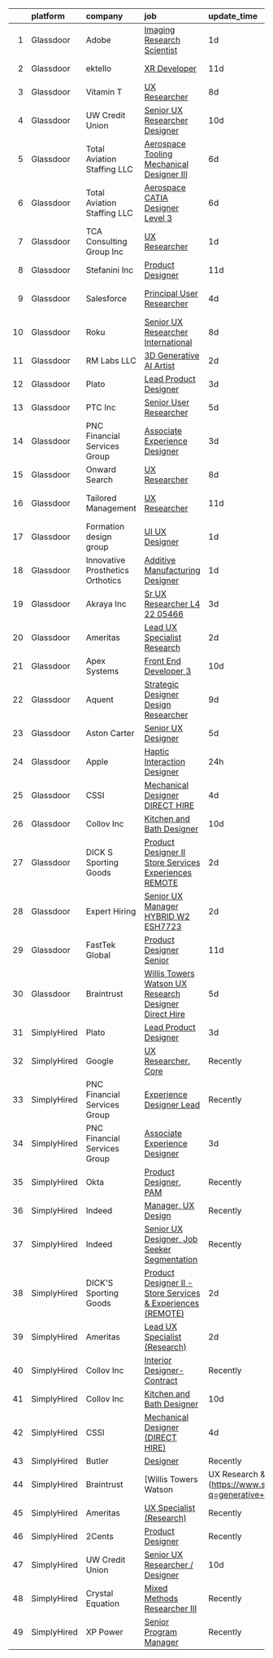 

|    | platform    | company                            | job                                                                                                                                                                                                                                                                                                                                                                                                                                                                                                                                                                                                                                                                                                                                                                                                                                                                                                                                                                                                                                                                                                                                                                                                                                                                                                                                                                                                       | update_time   | location                   |
|---:|:------------|:-----------------------------------|:----------------------------------------------------------------------------------------------------------------------------------------------------------------------------------------------------------------------------------------------------------------------------------------------------------------------------------------------------------------------------------------------------------------------------------------------------------------------------------------------------------------------------------------------------------------------------------------------------------------------------------------------------------------------------------------------------------------------------------------------------------------------------------------------------------------------------------------------------------------------------------------------------------------------------------------------------------------------------------------------------------------------------------------------------------------------------------------------------------------------------------------------------------------------------------------------------------------------------------------------------------------------------------------------------------------------------------------------------------------------------------------------------------|:--------------|:---------------------------|
|  1 | Glassdoor   | Adobe                              | [Imaging Research Scientist](https://www.glassdoor.com/partner/jobListing.htm?pos=119&ao=1136043&s=58&guid=00000183bb88a32c820f7b5b22d6be26&src=GD_JOB_AD&t=SR&vt=w&cs=1_86d2b4b1&cb=1665298638027&jobListingId=1008193514053&jrtk=3-0-1getoh8qlk262801-1getoh8r9ihmu800-f6d4fb90b11f2144-)                                                                                                                                                                                                                                                                                                                                                                                                                                                                                                                                                                                                                                                                                                                                                                                                                                                                                                                                                                                                                                                                                                               | 1d            | Seattle, WA                |
|  2 | Glassdoor   | ektello                            | [XR Developer](https://www.glassdoor.com/partner/jobListing.htm?pos=108&ao=1110586&s=58&guid=00000183bb88a32c820f7b5b22d6be26&src=GD_JOB_AD&t=SR&vt=w&ea=1&cs=1_937dfb25&cb=1665298638026&jobListingId=1008165877095&cpc=F4EED0218A761C36&jrtk=3-0-1getoh8qlk262801-1getoh8r9ihmu800-9252e1383beff854--6NYlbfkN0CLjQmfy67UqlWxJvyH5uxFrQGBFL1cdeZdgq-fUlKTlikjnfIyJ3g14UIocJ4LupEUSH_i4Km79u8aPns5QGudzPpZihbyWjHT3MlPDQZx-NZRJ-kKyR8XI7O7980XhdMgDOg9XJsbhTU-TeVE4XKYiyHUODj3BRcNUGsJGACEaIaVv3AGx_D4LVO6oyW-jC-noUM5ZP9Bk77J2u-Prxu2YKDDuYHdVMLfB61odYYdIqd3k0hdTcycg9WXmn5v396wXMeqiLlUXuRkB5quYHjRE0zBwPwnRh4jtJQ-sz0zTtTDBUGwK-I34S5ztBq12q8TqFBl9K-xhRXRRtcjBsMnksFlvMcGpinT4C5NdNZb5HiyZH2iwyrQCPD6c1jGbXgMpq7qDvEeJBScj1pH3LjDrilftvK_SBV83BZl8LIfkU4_llO1neOB1Hog2QvFlrutBZI8DLbNelVPp3SNyHkXJAZ1wJvsxfHjdIcJ4FynfMbDXIytqc4MKJmQGzZS6XQMpnWtj_65XE761a8legbgzxdBUeOKNK5KCpEwuQC4AClqCbClF4cVzKGUG0dsUEBlCVEW-1Ucs_CtpCi-YoalJ14V5AB11S3fN35K9jSsufLXpHIoAaxG5_I5OHl44yn7UcRYsJXEMrhhJOMM4E63rO29Vpwk3cE%3D)                                                                                                                                                                                                                                                                                                                                                                                     | 11d           | New York, NY               |
|  3 | Glassdoor   | Vitamin T                          | [UX Researcher](https://www.glassdoor.com/partner/jobListing.htm?pos=111&ao=1110586&s=58&guid=00000183bb88a32c820f7b5b22d6be26&src=GD_JOB_AD&t=SR&vt=w&cs=1_ef8148f6&cb=1665298638026&jobListingId=1008175259890&cpc=9908D8D4413DBB8A&jrtk=3-0-1getoh8qlk262801-1getoh8r9ihmu800-dd7580845842f070--6NYlbfkN0DMrcEu7yrtATojKJA7cEzGQ3FdRGWLh0CZQInL4ECGI6k5tN82kdM0cJmh4vC7GgjJJwI5rzDshuaxiqNJD81Zw3DA8EAi9K6BYsTzvNnMGmq623DCVPNYKFfUttEtnREU3rY_Qi7Y-H5aNTjLE6_JYKpwbOzbyeF_5oZ3ppALScD8kzr7vFD-ONiU021ik93eLmGF6vxKElWkv5UOKHRTsoxahpGzMT3_1emeDaIAdiSX39TlMKyKsoTev53hUp7PJuoaa3ms5qrDHhtcKdN2F4pMsYNgXBmx2dvT9AQZOKgBPuW6rgfXdu9p7MUBFLYnxMrj8BE6lPkQQgwSuADfq1rRNSSEK3yjTGlEHt8Xn2ciTEXrsaPAr7cRCGEs_emVsydOb_ak_FBEvzf0RW-m_Mai88OkJ-jeyVPUAZRD3IeObr3NXv0HJIM_3wZQLi_JU8hjlCTEdofDh3jtUmzqXbruuPKRxL5QL7fXbeKuOg%3D%3D)                                                                                                                                                                                                                                                                                                                                                                                                                                                                                                                                                                           | 8d            | Cambridge, MA              |
|  4 | Glassdoor   | UW Credit Union                    | [Senior UX Researcher   Designer](https://www.glassdoor.com/partner/jobListing.htm?pos=102&ao=1110586&s=58&guid=00000183bb88a32c820f7b5b22d6be26&src=GD_JOB_AD&t=SR&vt=w&cs=1_343518e2&cb=1665298638024&jobListingId=1008167431830&cpc=07D58528F3898F33&jrtk=3-0-1getoh8qlk262801-1getoh8r9ihmu800-5b6c1cbcf56dad8f--6NYlbfkN0AU63H9uwDUTorMV5tE7tjdOhY5Vk5URx2VAQJgSQhP6gihrrVbwhDFP7HoAuPtJhq8zNBCj3EzwvSByoy4I7WKrUoaqgxh_ItHerODdkTtsoh4B1F2_tKIoVYJzk4sbKHtdT3l4K-0bbYYTkOwE3gq4_KA_ika2S9zOBosxz907iexNGlmLPBH2mo0fNOlmLmxHzidIBumHNKivGE_XuWEtRp57GfFK5vB6AvAKgjDUNGXRG6vQ45f393hcrm3E6AdcKEIhWK0Y40x30aVv3-v689Dg-Y09Fj0NSgIB1de9e43Scd4Et-l0OMPOnuPxcCaSRsrgl24R7UuvJALM-IkA4B7NCBMmynVrGUDM8pO-KOZcTebe9ZL9urqIdGJsmk0G23zQ1bTa4Ily82UUIJbiQFPsJYG2dY5k84vZLVjPXQBK8S1-35RSa0L09Fh1v1-GmZNrOHX0X2yACQCZvwMuBsqif9uRZM52qIzhLKV5WKSLwwtmSX4R13RdrSYqNQlkuAttUoBdSEmbDeUEUwcZLfN5w0VUrAqayB1BfFJPlw1DcOTF-qEvE3fM_p6mRTmkemYbrfU-dDccereg7pImycmem5UsjOuAVbDWdjXsXbCttcqoo7X5PycoP0rTGOjizbqozOzGPARluAKqLIkjffwY1rr2Dgp87oK_gVmCp3tui9Y_896-Uc3pXHgE8W2PX8dzPLz_0O_gipAzRqoHOhGN6DbSO5ueXXhpioK2g%3D%3D)                                                                                                                                                                                                                                                                                         | 10d           | Madison, WI                |
|  5 | Glassdoor   | Total Aviation Staffing  LLC       | [Aerospace Tooling Mechanical Designer III](https://www.glassdoor.com/partner/jobListing.htm?pos=117&ao=1136043&s=58&guid=00000183bb88a32c820f7b5b22d6be26&src=GD_JOB_AD&t=SR&vt=w&ea=1&cs=1_2b668b8d&cb=1665298638027&jobListingId=1008178285821&jrtk=3-0-1getoh8qlk262801-1getoh8r9ihmu800-14916aebb381b6bd-)                                                                                                                                                                                                                                                                                                                                                                                                                                                                                                                                                                                                                                                                                                                                                                                                                                                                                                                                                                                                                                                                                           | 6d            | Macomb, MI                 |
|  6 | Glassdoor   | Total Aviation Staffing  LLC       | [Aerospace CATIA Designer Level 3](https://www.glassdoor.com/partner/jobListing.htm?pos=127&ao=1136043&s=58&guid=00000183bb88a32c820f7b5b22d6be26&src=GD_JOB_AD&t=SR&vt=w&ea=1&cs=1_efe34349&cb=1665298638028&jobListingId=1008178285882&jrtk=3-0-1getoh8qlk262801-1getoh8r9ihmu800-826dd9c74f606485-)                                                                                                                                                                                                                                                                                                                                                                                                                                                                                                                                                                                                                                                                                                                                                                                                                                                                                                                                                                                                                                                                                                    | 6d            | Santa Ana, CA              |
|  7 | Glassdoor   | TCA Consulting Group Inc           | [UX Researcher](https://www.glassdoor.com/partner/jobListing.htm?pos=110&ao=1110586&s=58&guid=00000183bb88a32c820f7b5b22d6be26&src=GD_JOB_AD&t=SR&vt=w&ea=1&cs=1_06a34d4e&cb=1665298638026&jobListingId=1008191866572&cpc=654405A9B1E0A9F5&jrtk=3-0-1getoh8qlk262801-1getoh8r9ihmu800-58e9fc601384b676--6NYlbfkN0Aobqe4mQdrTym_OyFCqzynb13PIBNU1hL0lnlL5gTMpN6pH52VqJXUalRLeDBbiOtm-T795uopP4mid7x0bzoLjTREhWAuCsl0HDwgo0NxxVr0VaHV_KE4h_OhC3Drg72oKTdeEgqxq7NJbAjtNRVtb7BvYUfwMnbfv_m1iQolSESJnK9EB-DlVPHueQG_aXrKMHTO7VihmYrwUfbN1VBtQfm7zMgzhkl9M_bPnqFIRtk5IpemFBsb7TNv9UVNISbc7UIk-3WILfdFT3fZYo5AZpHRFOccCcxCNmD-QbMz1qmS8OsPiGKHrLsC2ODVv6Y5Sog4icer9FY4tgEXNSOAC0e5PcyjOJe1UtldL_-Zn5GjjmGNYLpEzK5JKpFzdnLzGRaNUhcr9i1rY9VsMuuuQPR9eYBB_qBFHmMC-kKNCEdCZ3-4LJRiDQwO701f5l9vd-pXl0IY1OdslR3dug0ytO65CVBrTeegXnYTClzhG3X65m4ziRJfO9_TdioCfByw6bo9rRDwqTSjqSpt-MT_)                                                                                                                                                                                                                                                                                                                                                                                                                                                                                                                                  | 1d            | New York, NY               |
|  8 | Glassdoor   | Stefanini  Inc                     | [Product Designer](https://www.glassdoor.com/partner/jobListing.htm?pos=126&ao=1136043&s=58&guid=00000183bb88a32c820f7b5b22d6be26&src=GD_JOB_AD&t=SR&vt=w&cs=1_2ffae99b&cb=1665298638027&jobListingId=1008166585383&jrtk=3-0-1getoh8qlk262801-1getoh8r9ihmu800-ea6be0aa00185b4c-)                                                                                                                                                                                                                                                                                                                                                                                                                                                                                                                                                                                                                                                                                                                                                                                                                                                                                                                                                                                                                                                                                                                         | 11d           | Dearborn, MI               |
|  9 | Glassdoor   | Salesforce                         | [Principal User Researcher](https://www.glassdoor.com/partner/jobListing.htm?pos=128&ao=1136043&s=58&guid=00000183bb88a32c820f7b5b22d6be26&src=GD_JOB_AD&t=SR&vt=w&cs=1_2c87a2f9&cb=1665298638028&jobListingId=1008182486626&jrtk=3-0-1getoh8qlk262801-1getoh8r9ihmu800-6e34674d59108af0-)                                                                                                                                                                                                                                                                                                                                                                                                                                                                                                                                                                                                                                                                                                                                                                                                                                                                                                                                                                                                                                                                                                                | 4d            | San Francisco, CA          |
| 10 | Glassdoor   | Roku                               | [Senior UX Researcher  International](https://www.glassdoor.com/partner/jobListing.htm?pos=124&ao=1136043&s=58&guid=00000183bb88a32c820f7b5b22d6be26&src=GD_JOB_AD&t=SR&vt=w&cs=1_46996e15&cb=1665298638027&jobListingId=1008174998383&jrtk=3-0-1getoh8qlk262801-1getoh8r9ihmu800-34e8317bc039f4e8-)                                                                                                                                                                                                                                                                                                                                                                                                                                                                                                                                                                                                                                                                                                                                                                                                                                                                                                                                                                                                                                                                                                      | 8d            | San Jose, CA               |
| 11 | Glassdoor   | RM Labs LLC                        | [3D Generative AI Artist](https://www.glassdoor.com/partner/jobListing.htm?pos=101&ao=1110586&s=58&guid=00000183bb88a32c820f7b5b22d6be26&src=GD_JOB_AD&t=SR&vt=w&ea=1&cs=1_b30e9082&cb=1665298638025&jobListingId=1008190172064&cpc=ACAF1607C5C1E404&jrtk=3-0-1getoh8qlk262801-1getoh8r9ihmu800-a101640b2a25769e--6NYlbfkN0DAwgduWqBP7ymGN-lTADpinz2i-23XbRAyg5ywqS-MDRMEPY4xgQIz3GME-UDiJJLBmqKVmKMsAF5-ZqxYJqQ4-XCnGNMWWXC8u0OiK-_kQL0XAZiviRYjP6kzoBeSgBD8YDk_SLyHKGQAAN-Nd0Fy3CyajKfYiX1OJoHfH8hCsRIa6Pu3XuKs1jaWJtgQSmQEqDF8QxLNJ_OmQKlp4DLPcXbhS7uzBzFwDMtJcio3O3bHlIYXLHm2ahRSCaTbpsFgdCqWJsC58t8fIPCRWHYLyTELbJ-tcC8vG1xD7xWAxB2IfLzmLe4KKz7UC5lHPfPILcMCrVUV-gOiY_dXgBovYqXUzBAiqXi5DPzMgdmUDbM0bc4QFnZ4_f7-QdgMYSzEm1qlSc1jaVVAC0ovZiB6imk8bnPCJk6s-re6eVh1XZS_H3gHOILQvYkyaF17JHobQNKwTCTxKP8FhtHCQmVgDNl1nfkb9CmS091b5FOVPzLT2g_iTbbf6NuXNvUMCv9qlBahjwcfyQ%3D%3D)                                                                                                                                                                                                                                                                                                                                                                                                                                                                                                                            | 2d            | New York, NY               |
| 12 | Glassdoor   | Plato                              | [Lead Product Designer](https://www.glassdoor.com/partner/jobListing.htm?pos=122&ao=1136043&s=58&guid=00000183bb88a32c820f7b5b22d6be26&src=GD_JOB_AD&t=SR&vt=w&ea=1&cs=1_e974a92f&cb=1665298638027&jobListingId=1008186687058&jrtk=3-0-1getoh8qlk262801-1getoh8r9ihmu800-dc6289faee6fb0a4-)                                                                                                                                                                                                                                                                                                                                                                                                                                                                                                                                                                                                                                                                                                                                                                                                                                                                                                                                                                                                                                                                                                               | 3d            | Remote                     |
| 13 | Glassdoor   | PTC Inc                            | [Senior User Researcher](https://www.glassdoor.com/partner/jobListing.htm?pos=130&ao=1136043&s=58&guid=00000183bb88a32c820f7b5b22d6be26&src=GD_JOB_AD&t=SR&vt=w&cs=1_f73eb936&cb=1665298638028&jobListingId=1008181231248&jrtk=3-0-1getoh8qlk262801-1getoh8r9ihmu800-f1dd5fb97357bd23-)                                                                                                                                                                                                                                                                                                                                                                                                                                                                                                                                                                                                                                                                                                                                                                                                                                                                                                                                                                                                                                                                                                                   | 5d            | Boston, MA                 |
| 14 | Glassdoor   | PNC Financial Services Group       | [Associate Experience Designer](https://www.glassdoor.com/partner/jobListing.htm?pos=123&ao=1136043&s=58&guid=00000183bb88a32c820f7b5b22d6be26&src=GD_JOB_AD&t=SR&vt=w&cs=1_dde116dc&cb=1665298638027&jobListingId=1008185542548&jrtk=3-0-1getoh8qlk262801-1getoh8r9ihmu800-7ef548c64bb2f1c5-)                                                                                                                                                                                                                                                                                                                                                                                                                                                                                                                                                                                                                                                                                                                                                                                                                                                                                                                                                                                                                                                                                                            | 3d            | Home, PA                   |
| 15 | Glassdoor   | Onward Search                      | [UX Researcher](https://www.glassdoor.com/partner/jobListing.htm?pos=112&ao=1110586&s=58&guid=00000183bb88a32c820f7b5b22d6be26&src=GD_JOB_AD&t=SR&vt=w&cs=1_dfda263c&cb=1665298638026&jobListingId=1008173616012&cpc=8795CF9063CD573D&jrtk=3-0-1getoh8qlk262801-1getoh8r9ihmu800-18e3b5d00dface2e--6NYlbfkN0B7YoEZZ2QAGDyEGGmBPAUWSHc1Mt3sMCn9FehKcWA3w_VDwJqndrDEij97Rt4iP_U3rcoJzyfj7NlOrxrfz32eftTtUNX2_qY4mA5efKCiN9Ir1PQNIVBkNJEujkpFyfMcK_zFopNpt8OAGgv811cmqiGPTn1tULDgbVEN1_irPOCMmGAYxfzBGbM0kbyKKXUgpYEfEatUsrhNJFpz4zmJ4mmhxuj2QxgWRMh1-snYSzkPQNd3j3PizibfVNFsfNGDS60l8PULfn3lswGtPGuW3PwYP8wvUuEJN7vVgbboQs0pcEC-gQ0KEEcWhNxoE4McezFv51RCA1WRTA8PwyC0_YiJgRzH9uMwgYL2cKd5YBL_fT5W5ICZMGEuD9e3FOvCNh-M2MoStzpDsZXtHdLqsd6dAwEYMoh_IoZGEVANfw9sr7x-SS3_FJlXNn18lQz-CMVXEKHcuRPB0KGHX8ul3-yb1LBx3pJck7XCrvRywDs-XE2BXR8WGb8MF3b1LY_Phq54Jz48rwpDdlOu43O_a30uiyQ2gBG-nMUhWH5meUz9Uvw3gVpHog7xh9Cquyj3jMQzMXu8-7RRbOQ8E9V-ZaDd0uwUv9fliptoOm3V3CWlpfHO4spfjgBrqaSuJyCo8P_tbUsCwLv-Q6_HqYBecCDJcqDSh6Oc7acOb9LPMcj0Mf90vOLgRmwaI3BUwrTQYsumV-fjZrX1vkQzG0u_llsxfAgvZKRm5JNp80urP_UsdDnCduWkM_1ngSr8Tl523KR17DTv0FCmvJK7jDuS1hlSwV20FI1nhnTJtS0q6yUPfsBhyehPECpwE8aor1f2cT6JfpQG3Z26qnPhJh_WmyVC-l9wF3wkVlSuDGJVZGVsoM4ZmqgbIBtMoCf3NJB_K0us-xoeW-mXewB9dBsPOXSlXBgAA3Ur-NL8SBYH01cTheMuy2lY1m_BjpCCrHGUGuzGF0Q2HaK7mqZ8C0qvV_FK8u4Ica7VDHxEJwJgWXo8dDs_JBmHk8GSTdNkgqCJ3I2CCmgrZVReiQKBZU5K)       | 8d            | California                 |
| 16 | Glassdoor   | Tailored Management                | [UX Researcher](https://www.glassdoor.com/partner/jobListing.htm?pos=103&ao=1110586&s=58&guid=00000183bb88a32c820f7b5b22d6be26&src=GD_JOB_AD&t=SR&vt=w&ea=1&cs=1_34890240&cb=1665298638025&jobListingId=1008165611561&cpc=0C139D4CAD5A6DB2&jrtk=3-0-1getoh8qlk262801-1getoh8r9ihmu800-ebbf7cb785340ff0--6NYlbfkN0DI_pqscLjs9LkB0jlO39g2s8RE9SCHTdataN4HV1TulJDP_FJlrdaEAmOIelCggjJ9JIMQViELbqFJysVw2bYJCuEXtMEw6dMQNNOQVyIp8OYul8IhpVKs9vFrjK1VP4TL0x0AyVE4LxRPr54mdEIZH9L1_Wf2l64sqeb7hyoc3G_4s_skSr2DE3ak-MpMhgxL9z1jaLJJ0CWOJtLqEGg-uxIHz9KxWhn42SUaFxmGxCsrCQ9If_vyGrOyuHV-H-_IQ4xFeb8LX-_8xRPn1FNo0JNbPCT5CtiWJFxkzdTdN7pG5bLrrrDHgy_NiReR3ckxypXqwjXc7K_403VpnUIMc75AzSUc0qbHHwY2_Twhyz_kIWdxOLQdg64NmSAOSoqRiLUfUifRTf55KAckoYkAJLFFXk3m2yRBA84o60VEjDSuk3wRVKTCYlFH73qs4LUWQIR3wmhyYEI_bVjpIAxOcgyQHYcWcZLKaWGlJ5H6KzGPrJWjA-fwILcz0gpIcfzQH1oCXo8sXV0egIOpMDH6)                                                                                                                                                                                                                                                                                                                                                                                                                                                                                                                                  | 11d           | Los Angeles, CA            |
| 17 | Glassdoor   | Formation design group             | [UI UX Designer](https://www.glassdoor.com/partner/jobListing.htm?pos=121&ao=1136043&s=58&guid=00000183bb88a32c820f7b5b22d6be26&src=GD_JOB_AD&t=SR&vt=w&ea=1&cs=1_b58beb84&cb=1665298638027&jobListingId=1008192797250&jrtk=3-0-1getoh8qlk262801-1getoh8r9ihmu800-72e0019f053ebf1e-)                                                                                                                                                                                                                                                                                                                                                                                                                                                                                                                                                                                                                                                                                                                                                                                                                                                                                                                                                                                                                                                                                                                      | 1d            | Atlanta, GA                |
| 18 | Glassdoor   | Innovative Prosthetics   Orthotics | [Additive Manufacturing Designer](https://www.glassdoor.com/partner/jobListing.htm?pos=125&ao=1136043&s=58&guid=00000183bb88a32c820f7b5b22d6be26&src=GD_JOB_AD&t=SR&vt=w&ea=1&cs=1_7aaecc1d&cb=1665298638027&jobListingId=1008193419594&jrtk=3-0-1getoh8qlk262801-1getoh8r9ihmu800-6370a444aaa8d052-)                                                                                                                                                                                                                                                                                                                                                                                                                                                                                                                                                                                                                                                                                                                                                                                                                                                                                                                                                                                                                                                                                                     | 1d            | Hastings, NE               |
| 19 | Glassdoor   | Akraya Inc                         | [Sr  UX Researcher L4  22 05466](https://www.glassdoor.com/partner/jobListing.htm?pos=129&ao=1136043&s=58&guid=00000183bb88a32c820f7b5b22d6be26&src=GD_JOB_AD&t=SR&vt=w&cs=1_ab57cec6&cb=1665298638028&jobListingId=1008186783371&jrtk=3-0-1getoh8qlk262801-1getoh8r9ihmu800-a15b794d03dbb871-)                                                                                                                                                                                                                                                                                                                                                                                                                                                                                                                                                                                                                                                                                                                                                                                                                                                                                                                                                                                                                                                                                                           | 3d            | Mountain View, CA          |
| 20 | Glassdoor   | Ameritas                           | [Lead UX Specialist  Research ](https://www.glassdoor.com/partner/jobListing.htm?pos=104&ao=1110586&s=58&guid=00000183bb88a32c820f7b5b22d6be26&src=GD_JOB_AD&t=SR&vt=w&cs=1_84e0ab4b&cb=1665298638025&jobListingId=1008189254395&cpc=FB7E4A1762AE5BEC&jrtk=3-0-1getoh8qlk262801-1getoh8r9ihmu800-9f3bfb34d371db2f--6NYlbfkN0CKAn8Ne3arQi1Mh5qwjYsG5lwTL_pp_IkpGjXO6EXKyMeE2PULXRCuAYt4GuNIHY84XQnxzM_tntGk4JZgBdTCaSVgBKe0au9GQf80jKnZP9_SIMBU-bCfCbbWqYvP4fDfq0RugEFO3_kPxnO8HEARPysbrklI-05d1OsuowsKKP2QVLsBIfStR9lJezeO0iMMzclwn1TLazWJKhqkt4Xi-jVpflpjuE0uZPSd7O4c_kxg5EElzoY7_R050j99CX4yaaZHoLksNdjor52Gp3KVcUa3bN6ZtHaSu_u2peuRCzsFrEahnaPey1qntu7lzxgZnrCCjqkCcej-yFmIImnMTQvpv5pQ6LDnAv6Wg_XunJUpT4c3y8TD_DshmUk-1xDnAiv6JbKPvi2FUJX7FIOLPqKxNDJu9Xe7lEA3UV2ldlwGzGEq2JY4wo09re5ksy769Gc-Pw0AuFqn-_irdq-zRprkIyLOAAsPQqQ42z318A8n3_KuKJh64yhDUD7keumlEIyTZQeXPEjYTZcf4vQ7l61C7xFa0SHF1BCkDy-sfCaEXJkVTEWb)                                                                                                                                                                                                                                                                                                                                                                                                                                                                                       | 2d            | Remote                     |
| 21 | Glassdoor   | Apex Systems                       | [Front End Developer 3](https://www.glassdoor.com/partner/jobListing.htm?pos=114&ao=1110586&s=58&guid=00000183bb88a32c820f7b5b22d6be26&src=GD_JOB_AD&t=SR&vt=w&ea=1&cs=1_83919ca3&cb=1665298638027&jobListingId=1008168488498&cpc=3BA4CE39D5B5DEF5&jrtk=3-0-1getoh8qlk262801-1getoh8r9ihmu800-92e55a2f122e5fb0--6NYlbfkN0DqWjE27Bj7wQp7zwejGyju2OyxUuq4SEucXSyN07WCWejYvQmJsgF2DYF8Y-TYieCC7JkKTw9vDK7l5IyEI23r9A0au7IyoX07E2SdMJUMHx1yieCg72T1y_lv3-MnTbG28YJRE1LYkbH7rTuKjEVz0AU-Vmqcw-iprmfEb9XWLonCHghnzcsP-qtPBWsAxcoO39Uw9KfEDkK4et8H6lC5qjmfaShyK-Ppe6QBEkxhT6T5H5Ooj4aHTkDiOGXaphDbAUGr_XAy2zFIWPmoweo0e3wpqjONU6-dKqt_2eIADWBRrIkdsFz9isEoUPhmsJT03SxS_X0p0nTodaQzBG8moDC6uMomsnGWNbQ1bVXsI-zCKSwyvgcouaqqpVOS8_abBnZiSzpQB-CfhXuRyfNSkAzjWeTFgLkBwloF5Znc_0rkiw2AujSg_rya3a31MeRIfmePHisdnUGyrF1CCs82usg5OMEpYy5sIktDgnPtSeMxrBEf7s0WvhoRR3bf8i6TqiZ9V5p6DBoxg1f_VKadZTmrmYqwsX9y0e0eiDi1rAGiopTcBzJfUEp1clKUtiCLf5zQPu7-8XxHD-46pcBozmBwpYT-VKooKA5Ya1Va-rcoFoBlZnIOUIlqP48XF9lwEPjsZss_ew%3D%3D)                                                                                                                                                                                                                                                                                                                                                                                              | 10d           | New York, NY               |
| 22 | Glassdoor   | Aquent                             | [Strategic Designer   Design Researcher](https://www.glassdoor.com/partner/jobListing.htm?pos=105&ao=1110586&s=58&guid=00000183bb88a32c820f7b5b22d6be26&src=GD_JOB_AD&t=SR&vt=w&cs=1_291211a1&cb=1665298638025&jobListingId=1008172136132&cpc=3BA4CE39D5B5DEF5&jrtk=3-0-1getoh8qlk262801-1getoh8r9ihmu800-526f85ef8b289620--6NYlbfkN0DMrcEu7yrtATojKJA7cEzGQ3FdRGWLh0CZQInL4ECGI9gD0Wolx9R2EDT7B77c2cQJZ-OMjzISd-nA_4Sf8MqlWNx63MR_VC1OTbDep_D2q5i-PlnHdaWZYBMM7qoTiits8rfieX8ALrwVffjdv26SsMGPwyMonCl5a5bgsaWzMteakcaWPci-VykM2Xtq3Kw8maNzu3b_dhPquCWj5XhGV3I3ubPppaBUnIuXoeKaZEMlynLk_GLkcpahvpJNymaAh3WEWIJQWeXGLth5HPB-eGszQuQnIK9x974LcECuZJwYE-bekWC4L89pYmXaQ4IC1ZenrivDx2LM8kcrfkeRAlkG7MVmNNZkHSCM0knj-JTSl87A5RY66D55qRY9RHP0aN3VwLpMXXy0n08C_xq-bWVadFzBtz77OAGNSKmye3SyO8h8ZcuUzzWhAuFf6DsvQl3a3ehcf6qbjOLkQqz5K9KET3PcVGk%3D)                                                                                                                                                                                                                                                                                                                                                                                                                                                                                                                                                                | 9d            | Remote                     |
| 23 | Glassdoor   | Aston Carter                       | [Senior UX Designer](https://www.glassdoor.com/partner/jobListing.htm?pos=109&ao=1110586&s=58&guid=00000183bb88a32c820f7b5b22d6be26&src=GD_JOB_AD&t=SR&vt=w&ea=1&cs=1_f7cdfd84&cb=1665298638026&jobListingId=1008182366578&cpc=9908D8D4413DBB8A&jrtk=3-0-1getoh8qlk262801-1getoh8r9ihmu800-ec78684d0691acec--6NYlbfkN0ChYVx_I3yfZ_JDY3EFoivtqvi_stwnZ_kRt8Dowt_l_d1ydueao4NEv8X4QANiVn_JvQWx5kq1VDrkN5KunIau1O7nZrxPlHAkOUlHSC-02UJyte9LKmcwnqk-ZK8lUXinb0QhVAgxRbNCaV-rcJvYxKQhLdnnwoOopLUdP4iGAeoFXL5ZinjJIWKjhudLPRcUywnBSag2isYri-aiPPT7m3HK5pBbs4El4c9eN1Ltic0l-3l4-sAUXfVUsFLPlik2HAAC4_PxfBYE4pOE4F_JgYudbkO_A4kvKPi-iMcL8kD3SErdK5W1aLfgrpAQ_1eX5WbbpppcNi7vJwsAhdYisIB73xOlFiuD_H-l6nVS6uwO1Xp6ghSzunapHMZ0KATSQliLnnT0CCrxPDXdSogR78Zzas4fYs52hnOncK6_vLWeMXVPKqenHphdN7EPXp4l5TBHacUvvKpffX1iUqzIb8Ha9gwyQGHiMOfPWoCO1nr4-yBu8PkYgk_ISvh2Yv9vWe6TLjM4ZiU1CHsUXYN6beTMSRKDwOnX1mCXnFfgo7PSmoDegvES4uWsVB9JxC15REcRaVM7_q6D_23m2QSOqiJunYuTzrk2Co8_92NA3GFFwJwrOx_F0-lxqb2hmUHdO8VM8OL5OhF0Dh_uEWkc7DlmBjfecIOqJYgNZ3NuYHyyBlM1U6v5RsPoZeKx1EPDoSfP3yu57U-qdwzTEboYuPy3eNw3q1gdZEC8phyacNV1mTjbSknDSE92R4fL9u4DVgWScso1K_PDvJVD6vJjPgnmKlsNnlZuGuGr_rJTWpZscVJpbfIEPfvR805qOklJuMcq17GOkGF3_dawuo4i2FTJjAdUx6Idt1JEW_UeKXKqUhkLbAEbKZ6qTKbU_rSQJY0rLFhZ6UI0sN7QjLsil7jIThLKVahtwm3DnPthhgnmq5-eW5o1kyyzgX6hox_6F-iy92A1ARpasLZij5lRFxDrDTen60qdk2D0Dte2bi_GQguMrRi5U-l8a9RZ7wnECYp9TdIjPg%3D%3D) | 5d            | New York, NY               |
| 24 | Glassdoor   | Apple                              | [Haptic Interaction Designer](https://www.glassdoor.com/partner/jobListing.htm?pos=106&ao=1136043&s=58&guid=00000183bb88a32c820f7b5b22d6be26&src=GD_JOB_AD&t=SR&vt=w&cs=1_4122d6cb&cb=1665298638025&jobListingId=1008194448359&jrtk=3-0-1getoh8qlk262801-1getoh8r9ihmu800-7fe2a3086f2b358e-)                                                                                                                                                                                                                                                                                                                                                                                                                                                                                                                                                                                                                                                                                                                                                                                                                                                                                                                                                                                                                                                                                                              | 24h           | Cupertino, CA              |
| 25 | Glassdoor   | CSSI                               | [Mechanical Designer  DIRECT HIRE ](https://www.glassdoor.com/partner/jobListing.htm?pos=118&ao=1136043&s=58&guid=00000183bb88a32c820f7b5b22d6be26&src=GD_JOB_AD&t=SR&vt=w&ea=1&cs=1_c38020ab&cb=1665298638027&jobListingId=1008183602925&jrtk=3-0-1getoh8qlk262801-1getoh8r9ihmu800-9ae28eb30cdb8550-)                                                                                                                                                                                                                                                                                                                                                                                                                                                                                                                                                                                                                                                                                                                                                                                                                                                                                                                                                                                                                                                                                                   | 4d            | Macomb, MI                 |
| 26 | Glassdoor   | Collov Inc                         | [Kitchen and Bath Designer](https://www.glassdoor.com/partner/jobListing.htm?pos=115&ao=1136043&s=58&guid=00000183bb88a32c820f7b5b22d6be26&src=GD_JOB_AD&t=SR&vt=w&ea=1&cs=1_87e0a45c&cb=1665298638027&jobListingId=1008168685493&jrtk=3-0-1getoh8qlk262801-1getoh8r9ihmu800-87d33d239c08692f-)                                                                                                                                                                                                                                                                                                                                                                                                                                                                                                                                                                                                                                                                                                                                                                                                                                                                                                                                                                                                                                                                                                           | 10d           | Remote                     |
| 27 | Glassdoor   | DICK S Sporting Goods              | [Product Designer II   Store Services   Experiences  REMOTE ](https://www.glassdoor.com/partner/jobListing.htm?pos=116&ao=1136043&s=58&guid=00000183bb88a32c820f7b5b22d6be26&src=GD_JOB_AD&t=SR&vt=w&cs=1_dabf04fb&cb=1665298638027&jobListingId=1008190245891&jrtk=3-0-1getoh8qlk262801-1getoh8r9ihmu800-c1d745ea5971dbc9-)                                                                                                                                                                                                                                                                                                                                                                                                                                                                                                                                                                                                                                                                                                                                                                                                                                                                                                                                                                                                                                                                              | 2d            | Coraopolis, PA             |
| 28 | Glassdoor   | Expert Hiring                      | [Senior UX Manager HYBRID  W2  ESH7723](https://www.glassdoor.com/partner/jobListing.htm?pos=113&ao=1110586&s=58&guid=00000183bb88a32c820f7b5b22d6be26&src=GD_JOB_AD&t=SR&vt=w&ea=1&cs=1_659f6a7b&cb=1665298638027&jobListingId=1008189895339&cpc=FB7E4A1762AE5BEC&jrtk=3-0-1getoh8qlk262801-1getoh8r9ihmu800-a4020a57b002f9cb--6NYlbfkN0Bf2f-4U936TxvFb4B-5UK4I-XgW_8PCIuPs5Qt2CcMU57tT3NHW8KCaDM8eHa1pj2Z_RwQIkcpvae7QyCkiivHnWrnyVLf3AGkoPrZ_8I3g6OFS3-3nbq4PKckMFupywx8fnCxTkfrmNH1B9VCXTob26PK17UNNKRCEX_40Rl-ssdgFnKJvPEhUZCnTpkTL7R4kHlTGOCnT9K7tI7GwH3Yq4x4IehFso-tRni4Gu3ScosJfUpWRqH8aDzFQtiz7YgrDcnh2aLXvVBe4eMr9wZFpsQ72hrlFuvogeV597cweTkO-KxQ6Z_DEl5YZlfDlzXF3_ccqkswIrNuCHettT4Ac6u5Q5SCQPhSfEPjb_7iOq6_okTTcqfNErdBJ39Bkxz7cB8NIxz6Iu1QfD0L7kwjFM-WCRe-CZvN3OexapGmWRNfb3xKFQSo6JJarsjhCYqpUCYe53fx9zNVwuiicORjEy4zdkGP1UFCjHub8Gvx2YZv2BaakCSU1yl79ktu5_8fRKXkDZw40A%3D%3D)                                                                                                                                                                                                                                                                                                                                                                                                                                                                                                              | 2d            | Newark, DE                 |
| 29 | Glassdoor   | FastTek Global                     | [Product Designer Senior](https://www.glassdoor.com/partner/jobListing.htm?pos=107&ao=1110586&s=58&guid=00000183bb88a32c820f7b5b22d6be26&src=GD_JOB_AD&t=SR&vt=w&ea=1&cs=1_67fe014d&cb=1665298638025&jobListingId=1008165625763&cpc=4B86475FAF393599&jrtk=3-0-1getoh8qlk262801-1getoh8r9ihmu800-d646bd05876d397f--6NYlbfkN0Az9dGzmoqKccvpcm3t3G7jEvFeta23pvltH6fcBy3LrPVjE2rxg7kPFDqNQ1VyFFzEzyS7EGiaVStDVuO_qr6W14kxKz_OlziVjTBMpW19-yfGrpTUS0U_UPIVfXk9wx06I_8deMrQRBta6dM2iU4daDcewjhy0p9DH5p8Fp79UnXfjQnZovz_eCImmSeqYCuNFiHxICs0COxci5jgC8gC1f2NjJtSQtIbDaCs4nO3oY7Yb_Zw-k02kZbH_4ulCARllGpAwCDglnP1T4SUdbS06om6Mk144RjAE1ThX6o05sejwZBX8y9yhRE4dfFiyFs7Z4TWKqT-ZnY3RdJNWXHrucqjDBVYImQpqCH0dAUj5ZLYHYjlETdmL-l-M_vIo-fx85Vz9Z5PuW8lIRA5naAZaXdQGBG0Tmk5gmegwb0VFh34geJsWKAWbZR5OcJNgrbxDxx5mmuL-0IhxFAR8GSaZPoJKFbQ0ffPgHReN-ZPMj-3Y_TP4SL69bd4iRGyv8ZbmXPL3DPru_HipLYJG2Mi)                                                                                                                                                                                                                                                                                                                                                                                                                                                                                                                        | 11d           | Dearborn, MI               |
| 30 | Glassdoor   | Braintrust                         | [Willis Towers Watson   UX Research   Designer   Direct Hire](https://www.glassdoor.com/partner/jobListing.htm?pos=120&ao=1136043&s=58&guid=00000183bb88a32c820f7b5b22d6be26&src=GD_JOB_AD&t=SR&vt=w&ea=1&cs=1_11657184&cb=1665298638027&jobListingId=1008181343250&jrtk=3-0-1getoh8qlk262801-1getoh8r9ihmu800-8d785c75ad7a2c40-)                                                                                                                                                                                                                                                                                                                                                                                                                                                                                                                                                                                                                                                                                                                                                                                                                                                                                                                                                                                                                                                                         | 5d            | San Francisco, CA          |
| 31 | SimplyHired | Plato                              | [Lead Product Designer](https://www.simplyhired.com/job/d0yAxM81zEdohRDxoPUTI02yQGpH80Dhh_DGmXj15EI8Zpl-KhfBmw?q=generative+designer)                                                                                                                                                                                                                                                                                                                                                                                                                                                                                                                                                                                                                                                                                                                                                                                                                                                                                                                                                                                                                                                                                                                                                                                                                                                                     | 3d            | Remote                     |
| 32 | SimplyHired | Google                             | [UX Researcher, Core](https://www.simplyhired.com/job/C0oznws8D7aV4fnAxTQHM6oHDDAQF6lPJlguRUUgI55t3wio2Cjn0w?q=generative+designer)                                                                                                                                                                                                                                                                                                                                                                                                                                                                                                                                                                                                                                                                                                                                                                                                                                                                                                                                                                                                                                                                                                                                                                                                                                                                       | Recently      | New York, NY               |
| 33 | SimplyHired | PNC Financial Services Group       | [Experience Designer Lead](https://www.simplyhired.com/job/SimQ04bIhm306vekuVDKjcCrZe-DqfSFRQAUEH9DeGksCzVd-dRxhQ?q=generative+designer)                                                                                                                                                                                                                                                                                                                                                                                                                                                                                                                                                                                                                                                                                                                                                                                                                                                                                                                                                                                                                                                                                                                                                                                                                                                                  | Recently      | Pittsburgh, PA             |
| 34 | SimplyHired | PNC Financial Services Group       | [Associate Experience Designer](https://www.simplyhired.com/job/z5k48jWLXjn5tZbMv3M6TF4u0GYDxiBNFFRCTEggcEHIG160egaARw?q=generative+designer)                                                                                                                                                                                                                                                                                                                                                                                                                                                                                                                                                                                                                                                                                                                                                                                                                                                                                                                                                                                                                                                                                                                                                                                                                                                             | 3d            | Pittsburgh, PA +1 location |
| 35 | SimplyHired | Okta                               | [Product Designer, PAM](https://www.simplyhired.com/job/Xz2JOYe_NHv86JW_xAMXGeZ60a5BFdVSuT_IK2J8YvVTcrobMqBKYA?q=generative+designer)                                                                                                                                                                                                                                                                                                                                                                                                                                                                                                                                                                                                                                                                                                                                                                                                                                                                                                                                                                                                                                                                                                                                                                                                                                                                     | Recently      | San Francisco, CA          |
| 36 | SimplyHired | Indeed                             | [Manager, UX Design](https://www.simplyhired.com/job/Bq589sK4IRMfwF5-KARscZ6LsNo2I05ZrwbHgWV1WMmQn8wB-Cg3yw?q=generative+designer)                                                                                                                                                                                                                                                                                                                                                                                                                                                                                                                                                                                                                                                                                                                                                                                                                                                                                                                                                                                                                                                                                                                                                                                                                                                                        | Recently      | United States              |
| 37 | SimplyHired | Indeed                             | [Senior UX Designer, Job Seeker Segmentation](https://www.simplyhired.com/job/zUgRgSHf6CQNTWaw35UvyNC8Jr52b-Skmp6loYaOwDf2yEL5z4vazA?q=generative+designer)                                                                                                                                                                                                                                                                                                                                                                                                                                                                                                                                                                                                                                                                                                                                                                                                                                                                                                                                                                                                                                                                                                                                                                                                                                               | Recently      | San Francisco, CA          |
| 38 | SimplyHired | DICK'S Sporting Goods              | [Product Designer II - Store Services & Experiences (REMOTE)](https://www.simplyhired.com/job/Qslbnk40FhJ1BwFqut3DfcAQcclEQ2lKMZf3oxJ4YIM4b1UDmuj_gQ?q=generative+designer)                                                                                                                                                                                                                                                                                                                                                                                                                                                                                                                                                                                                                                                                                                                                                                                                                                                                                                                                                                                                                                                                                                                                                                                                                               | 2d            | Coraopolis, PA             |
| 39 | SimplyHired | Ameritas                           | [Lead UX Specialist (Research)](https://www.simplyhired.com/job/zG3ZQ7QFVSARPuYf3rtd7mQGJXHk6gYgSgfRr5CUVxzoNXzwBXsJZQ?q=generative+designer)                                                                                                                                                                                                                                                                                                                                                                                                                                                                                                                                                                                                                                                                                                                                                                                                                                                                                                                                                                                                                                                                                                                                                                                                                                                             | 2d            | Remote                     |
| 40 | SimplyHired | Collov Inc                         | [Interior Designer-Contract](https://www.simplyhired.com/job/BWulXfwm_DajYkRoVR_cHEZ0YAw0ZzUYn4k1ZR9ZbVk7SbJZhkaf0Q?q=generative+designer)                                                                                                                                                                                                                                                                                                                                                                                                                                                                                                                                                                                                                                                                                                                                                                                                                                                                                                                                                                                                                                                                                                                                                                                                                                                                | Recently      | Remote                     |
| 41 | SimplyHired | Collov Inc                         | [Kitchen and Bath Designer](https://www.simplyhired.com/job/yL39tDldFut8Lmnozw_nh2PjvsEeBhst1eXuuTxdtcL3qn0zopSLMQ?q=generative+designer)                                                                                                                                                                                                                                                                                                                                                                                                                                                                                                                                                                                                                                                                                                                                                                                                                                                                                                                                                                                                                                                                                                                                                                                                                                                                 | 10d           | Remote                     |
| 42 | SimplyHired | CSSI                               | [Mechanical Designer (DIRECT HIRE)](https://www.simplyhired.com/job/73lph1fh-zwtOs9i3byw29B4D-06-dpWxgehYEUoGvHZucOpeWWXJw?q=generative+designer)                                                                                                                                                                                                                                                                                                                                                                                                                                                                                                                                                                                                                                                                                                                                                                                                                                                                                                                                                                                                                                                                                                                                                                                                                                                         | 4d            | Macomb, MI                 |
| 43 | SimplyHired | Butler                             | [Designer](https://www.simplyhired.com/job/34IsLSE514wy42t5gHh9-uCejA1IP7ZACqJsFuhS-pA6hWgQCIzIIg?q=generative+designer)                                                                                                                                                                                                                                                                                                                                                                                                                                                                                                                                                                                                                                                                                                                                                                                                                                                                                                                                                                                                                                                                                                                                                                                                                                                                                  | Recently      | Remote                     |
| 44 | SimplyHired | Braintrust                         | [Willis Towers Watson | UX Research & Designer - Direct Hire](https://www.simplyhired.com/job/BfZmWagnEt3HOCbuBRXfmPI7THl8JLcRzluo1ROCcH2NfMmj1xnIeg?q=generative+designer)                                                                                                                                                                                                                                                                                                                                                                                                                                                                                                                                                                                                                                                                                                                                                                                                                                                                                                                                                                                                                                                                                                                                                                                                                               | 5d            | San Francisco, CA          |
| 45 | SimplyHired | Ameritas                           | [UX Specialist (Research)](https://www.simplyhired.com/job/_1_XlS8eVmSHDr1dx-7_oKJ_02z1k4t-E4xiQ4bB1Dgydf-F1-VWpw?q=generative+designer)                                                                                                                                                                                                                                                                                                                                                                                                                                                                                                                                                                                                                                                                                                                                                                                                                                                                                                                                                                                                                                                                                                                                                                                                                                                                  | Recently      | Remote                     |
| 46 | SimplyHired | 2Cents                             | [Product Designer](https://www.simplyhired.com/job/hfDbNr8nE59mZFMKpfn6QfxbSTb1dwOOakE4x9PO6RQwDAuXGUzsaw?q=generative+designer)                                                                                                                                                                                                                                                                                                                                                                                                                                                                                                                                                                                                                                                                                                                                                                                                                                                                                                                                                                                                                                                                                                                                                                                                                                                                          | Recently      | Remote                     |
| 47 | SimplyHired | UW Credit Union                    | [Senior UX Researcher / Designer](https://www.simplyhired.com/job/fan7Ko4X7PM0bGVsx3HklRDy9pfoUm9RnD5M-9Tzu_zep_bB1t3QfQ?q=generative+designer)                                                                                                                                                                                                                                                                                                                                                                                                                                                                                                                                                                                                                                                                                                                                                                                                                                                                                                                                                                                                                                                                                                                                                                                                                                                           | 10d           | Madison, WI                |
| 48 | SimplyHired | Crystal Equation                   | [Mixed Methods Researcher III](https://www.simplyhired.com/job/mMsMdI35bayj3GBQ1kLZ3L-4yrnndZOxBF6GfhCYdmW5NPPeX59d_A?q=generative+designer)                                                                                                                                                                                                                                                                                                                                                                                                                                                                                                                                                                                                                                                                                                                                                                                                                                                                                                                                                                                                                                                                                                                                                                                                                                                              | Recently      | Menlo Park, CA             |
| 49 | SimplyHired | XP Power                           | [Senior Program Manager](https://www.simplyhired.com/job/EC0RU7ViPjBJGP-wgDcrO2ITOQLpPUk21WGqXBRDjGTJARlkp9Zz0A?q=generative+designer)                                                                                                                                                                                                                                                                                                                                                                                                                                                                                                                                                                                                                                                                                                                                                                                                                                                                                                                                                                                                                                                                                                                                                                                                                                                                    | Recently      | Gloucester, MA             |